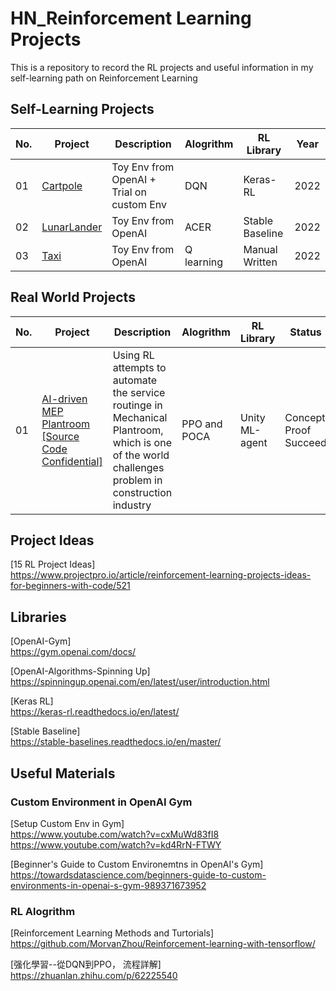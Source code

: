 # HN_Reinforcement Learning Projects
This is a repository to record the RL projects and useful information in my self-learning path on Reinforcement Learning

## Self-Learning Projects
| No. | Project | Description | Alogrithm | RL Library | Year |
| --- | ------- | ----------- | --------- | ---------- | ---- |
| 01 | [Cartpole](01-Cartpole)| Toy Env from OpenAI + Trial on custom Env| DQN | Keras-RL | 2022 |
| 02 | [LunarLander](02-LunarLander)| Toy Env from OpenAI | ACER | Stable Baseline | 2022 |
| 03 | [Taxi](03-Taxi)|Toy Env from OpenAI | Q learning | Manual Written | 2022 |

## Real World Projects
| No. | Project | Description | Alogrithm | RL Library | Status | Year |
| --- | ------- | ----------- | --------- | ---------- | ------ | ---- |
| 01 | [AI-driven MEP Plantroom [Source Code Confidential]]()| Using RL attempts to automate the service routinge in Mechanical Plantroom, which is one of the world challenges problem in construction industry| PPO and POCA| Unity ML-agent | Concept Proof Succeed | 2021 - |

## Project Ideas
  [15 RL Project Ideas]\
  https://www.projectpro.io/article/reinforcement-learning-projects-ideas-for-beginners-with-code/521 


## Libraries
  [OpenAI-Gym]\
  https://gym.openai.com/docs/
  
  [OpenAI-Algorithms-Spinning Up] \
  https://spinningup.openai.com/en/latest/user/introduction.html

  [Keras RL]\
  https://keras-rl.readthedocs.io/en/latest/

  [Stable Baseline]\
  https://stable-baselines.readthedocs.io/en/master/

## Useful Materials
### Custom Environment in OpenAI Gym
  [Setup Custom Env in Gym]\
  https://www.youtube.com/watch?v=cxMuWd83fI8 \
  https://www.youtube.com/watch?v=kd4RrN-FTWY

  [Beginner's Guide to Custom Environemtns in OpenAI's Gym]\
  https://towardsdatascience.com/beginners-guide-to-custom-environments-in-openai-s-gym-989371673952

### RL Alogrithm 
  [Reinforcement Learning Methods and Turtorials]\
  https://github.com/MorvanZhou/Reinforcement-learning-with-tensorflow/
 
  [强化學習--從DQN到PPO， 流程詳解]\
  https://zhuanlan.zhihu.com/p/62225540

